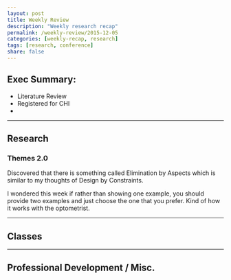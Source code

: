 ```yaml
---
layout: post
title: Weekly Review
description: "Weekly research recap"
permalink: /weekly-review/2015-12-05
categories: [weekly-recap, research]
tags: [research, conference]
share: false
---
```


## Exec Summary:
  - Literature Review
  - Registered for CHI
  -

----

## Research

### Themes 2.0

Discovered that there is something called Elimination by Aspects which is similar to my thoughts of Design by Constraints.

I wondered this week if rather than showing one example, you should provide two examples and just choose the one that you prefer. Kind of how it works with the optometrist.

----

## Classes



----

## Professional Development / Misc.
